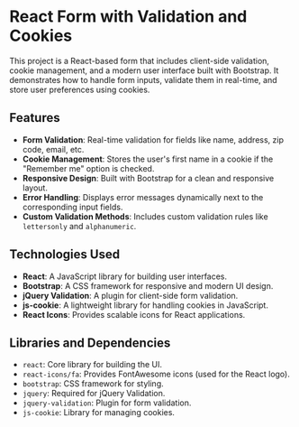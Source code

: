 # React Form with Validation and Cookies

This project is a React-based form that includes client-side validation, cookie management, and a modern user interface built with Bootstrap. It demonstrates how to handle form inputs, validate them in real-time, and store user preferences using cookies.

## Features

- **Form Validation**: Real-time validation for fields like name, address, zip code, email, etc.
- **Cookie Management**: Stores the user's first name in a cookie if the "Remember me" option is checked.
- **Responsive Design**: Built with Bootstrap for a clean and responsive layout.
- **Error Handling**: Displays error messages dynamically next to the corresponding input fields.
- **Custom Validation Methods**: Includes custom validation rules like `lettersonly` and `alphanumeric`.

## Technologies Used

- **React**: A JavaScript library for building user interfaces.
- **Bootstrap**: A CSS framework for responsive and modern UI design.
- **jQuery Validation**: A plugin for client-side form validation.
- **js-cookie**: A lightweight library for handling cookies in JavaScript.
- **React Icons**: Provides scalable icons for React applications.

## Libraries and Dependencies

- `react`: Core library for building the UI.
- `react-icons/fa`: Provides FontAwesome icons (used for the React logo).
- `bootstrap`: CSS framework for styling.
- `jquery`: Required for jQuery Validation.
- `jquery-validation`: Plugin for form validation.
- `js-cookie`: Library for managing cookies.

